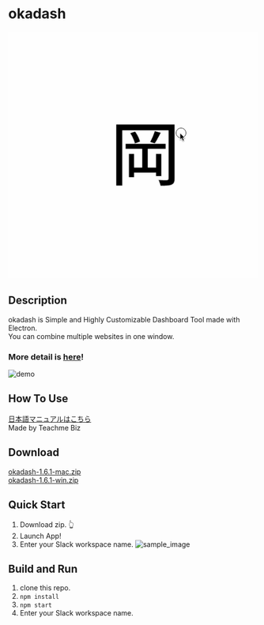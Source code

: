 # okadash

![making](https://github.com/konoyono/okadash/blob/master/images/making.gif)


## Description

okadash is Simple and Highly Customizable Dashboard Tool made with Electron.  
You can combine multiple websites in one window.  
### More detail is [here](https://qiita.com/okadato623/items/c2f1ba554af0103bef91)!


![demo](https://github.com/konoyono/okadash/blob/master/images/forREADME.gif)


## How To Use

[日本語マニュアルはこちら](https://teachme.jp/8/manuals/7520587/)  
Made by Teachme Biz

## Download

[okadash-1.6.1-mac.zip](https://github.com/konoyono/okadash/releases/download/1.6.1/okadash-1.6.1-mac.zip)  
[okadash-1.6.1-win.zip](https://github.com/konoyono/okadash/releases/download/1.6.1/okadash-1.6.1-win.zip)

## Quick Start

1. Download zip. 👆
1. Launch App!
1. Enter your Slack workspace name.
   ![sample_image](https://github.com/konoyono/okadash/blob/master/images/initialize.gif)

## Build and Run

1. clone this repo.
1. `npm install`
1. `npm start`
1. Enter your Slack workspace name.
